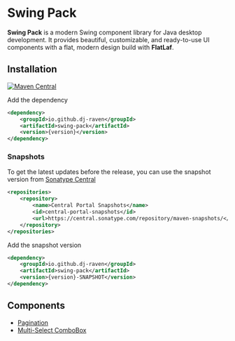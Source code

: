 # Swing Pack

**Swing Pack** is a modern Swing component library for Java desktop development.
It provides beautiful, customizable, and ready-to-use UI components with a flat, modern design build with **FlatLaf**.

## Installation

[![Maven Central](https://img.shields.io/maven-central/v/io.github.dj-raven/swing-pack?label=Maven%20Central)](https://central.sonatype.com/artifact/io.github.dj-raven/swing-pack)

Add the dependency

``` xml
<dependency>
    <groupId>io.github.dj-raven</groupId>
    <artifactId>swing-pack</artifactId>
    <version>{version}</version>
</dependency>
```

### Snapshots

To get the latest updates before the release, you can use the snapshot version
from [Sonatype Central](https://central.sonatype.com/service/rest/repository/browse/maven-snapshots/io/github/dj-raven/swing-pack/)

``` xml
<repositories>
    <repository>
        <name>Central Portal Snapshots</name>
        <id>central-portal-snapshots</id>
        <url>https://central.sonatype.com/repository/maven-snapshots/</url>
    </repository>
</repositories>
```

Add the snapshot version

``` xml
<dependency>
    <groupId>io.github.dj-raven</groupId>
    <artifactId>swing-pack</artifactId>
    <version>{version}-SNAPSHOT</version>
</dependency>
```

## Components

- [Pagination](components/pagination.md)
- [Multi-Select ComboBox](components/multi-select-combobox.md)